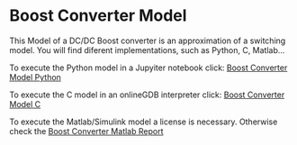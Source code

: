 # Boost Converter Model
This Model of a DC/DC Boost converter is an approximation of a switching model.
You will find diferent implementations, such as Python, C, Matlab...

To execute the Python model in a Jupyiter notebook click: [Boost Converter Model Python](https://colab.research.google.com/drive/17blXxhXYZGddtZxGlVVpSNVU4JS4_cxu?usp=sharing)

To execute the C model in an onlineGDB interpreter click: [Boost Converter Model C](https://onlinegdb.com/6iAW8Ta4o)

To execute the Matlab/Simulink model a license is necessary. Otherwise check the [Boost Converter Matlab Report](./Boost_Converter_Report.pdf)
